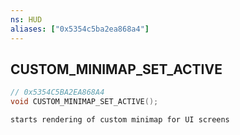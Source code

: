 ```yaml
---
ns: HUD
aliases: ["0x5354c5ba2ea868a4"]
---
```

## CUSTOM_MINIMAP_SET_ACTIVE

```c
// 0x5354C5BA2EA868A4
void CUSTOM_MINIMAP_SET_ACTIVE();
```

```
starts rendering of custom minimap for UI screens
```

